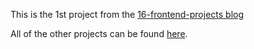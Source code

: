 This is the 1st project from the [16-frontend-projects blog](https://dev.to/frontendmentor/16-front-end-projects-with-designs-to-help-improve-your-coding-skills-5ajl)

All of the other projects can be found [here](https://github.com/YashKandalkar/16-frontend-projects).